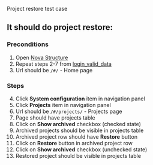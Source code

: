 Project restore test case

## It should do project restore:

### Preconditions

1. Open [Nova Structure]()
2. Repeat steps 2-7 from [login_valid_data](login_valid_data.md)
3. Url should be `/#/` - Home page

### Steps

4. Click **System configuration** item in navigation panel
5. Click **Projects** item in navigation panel
6. Url should be `/#/projects/` - Projects page
7. Page should have projects table
8. Click on **Show archived** checkbox (checked state)
9. Archived projects should be visible in projects table
10. Archived project row should have **Restore** button
11. Click on **Restore** button in archived project row
12. Click on **Show archived** checkbox (unchecked state)
13. Restored project should be visible in projects table